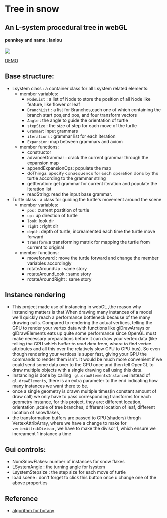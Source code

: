 # Tree in snow
## An L-system procedural tree in webGL 
#### pennkey and name : lanlou

![](tree.gif)

[DEMO](https://lanlou123.github.io/hw04-l-systems/)

## Base structure:
- Lsystem class : a container class for all Lsystem related elements:
  - member variables:
    - ```NodeList``` : a list of Node to store the position of all Node like feature, like flower or leaf
    - ```BranchList``` : a list for Branches,each one of which containing the branch start pos,end pos, and four transform vectors
    - ```Angle``` : the angle to guide the orientation of turtle
    - ```stepSize``` : the size of step for each move of the turtle
    - ```Grammar```: input grammars
    - ```iterations``` : grammar list for each iteration
    - ```Expansion```: map between grammars and axiom
  - member functions:
    - constructor
    - advanceGrammar : crack the current grammar through the expansion map
    - appendExpansionOps: populate the map
    - doThings: specify consequence for each operation done by the turtle according to the grammar string
    - getIteration: get grammar for current iteration and populate the Iteration list
    - readString: read the input base grammar.
- Turtle class : a class for guiding the turtle's movement around the scene
  - member variables:
    - ```pos``` : current postition of turtle
    - ```up``` : up direction of turtle
    - ```look```: look dir
    - ```right``` : right dir
    - ```depth```: depth of turtle, increamented each time the turtle move forward
    - ```transform```:a transforming matrix for mapping the turtle from current to original
  - member functions:
    - moveforward : move the turtle forward and change the member variables accordingly
    - rotateAroundUp : same story
    - rotateAroundLook : same story
    - rotateAroundRight : same story


## Instance rendering

- This project made use of instancing in webGL ,the reason why instancing matters is that When drawing many instances of a model we'll quickly reach a performance bottleneck because of the many drawing calls. Compared to rendering the actual vertices, telling the GPU to render your vertex data with functions like glDrawArrays or glDrawElements eats up quite some performance since OpenGL must make necessary preparations before it can draw your vertex data (like telling the GPU which buffer to read data from, where to find vertex attributes and all this over the relatively slow CPU to GPU bus). So even though rendering your vertices is super fast, giving your GPU the commands to render them isn't. It would be much more convenient if we could send some data over to the GPU once and then tell OpenGL to draw multiple objects with a single drawing call using this data.
- Instancing is done by calling ``` gl.drawElementsInstanced``` instead of   ```gl.drawElements```, there is an extra parameter to the end indicating how many instances we want there to be.
- once a single geometry is drawn multiple times(in constant amount of draw call) we only have to pass corresponding transforms for each geometry instance, for this project, they are: different location, orientation ,scale of tree branches, different location of leaf, different location of snowflakes,
- the transformation buffers are passed to GPU(shaders) throgh VertexAttribArray, where we have a change to make for ```vertexAttribDivisor```, we have to make the divisor 1, which ensure we increament 1 instance a time
    
    
## Gui controls:
- NumSnowFlakes: number of instances for snow flakes
- LSystemAngle : the turning angle for lsystem
- LsystemStepsize : the step size for each move of turtle
- load scene : don't forget to click this button once u change one of the above properties
    
## Reference
- [algorithm for botany](http://algorithmicbotany.org/papers/#abop)
